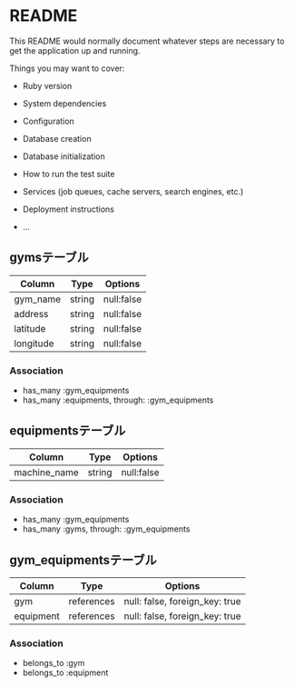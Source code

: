 # README

This README would normally document whatever steps are necessary to get the
application up and running.

Things you may want to cover:

* Ruby version

* System dependencies

* Configuration

* Database creation

* Database initialization

* How to run the test suite

* Services (job queues, cache servers, search engines, etc.)

* Deployment instructions

* ...

## gymsテーブル
| Column | Type | Options |
| ------ | ---- | ------- |
| gym_name | string | null:false |
| address | string | null:false |
| latitude | string | null:false |
| longitude | string | null:false |

### Association
- has_many :gym_equipments
- has_many :equipments, through: :gym_equipments


## equipmentsテーブル
| Column | Type | Options |
| ------ | ---- | ------- |
| machine_name | string | null:false |

### Association
- has_many :gym_equipments
- has_many :gyms, through: :gym_equipments


## gym_equipmentsテーブル
| Column | Type | Options |
| ------ | ---- | ------- |
| gym | references | null: false, foreign_key: true |
| equipment | references | null: false, foreign_key: true |

### Association
- belongs_to :gym
- belongs_to :equipment